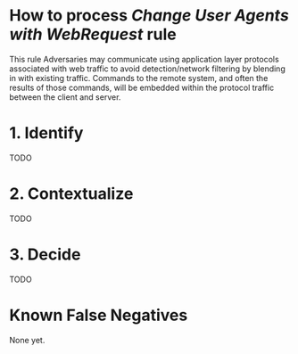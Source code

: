 # How to process *Change User Agents with WebRequest* rule
This rule Adversaries may communicate using application layer protocols associated with web traffic to avoid detection/network filtering by blending in with existing traffic.
Commands to the remote system, and often the results of those commands, will be embedded within the protocol traffic between the client and server.

# 1. Identify
TODO

# 2. Contextualize
TODO

# 3. Decide
TODO

# Known False Negatives
None yet.
